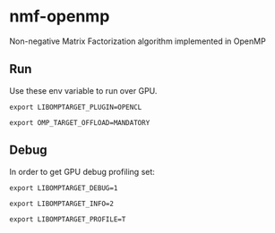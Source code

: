 # nmf-openmp
Non-negative Matrix Factorization algorithm implemented in OpenMP

## Run
Use these env variable to run over GPU.

`export LIBOMPTARGET_PLUGIN=OPENCL`

`export OMP_TARGET_OFFLOAD=MANDATORY`


## Debug
In order to get GPU debug profiling set:

`export LIBOMPTARGET_DEBUG=1`

`export LIBOMPTARGET_INFO=2`

`export LIBOMPTARGET_PROFILE=T`